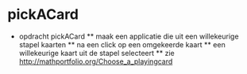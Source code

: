 # pickACard

* opdracht pickACard
** maak een applicatie die uit een willekeurige stapel kaarten
** na een click op een omgekeerde kaart
** een willekeurige kaart uit de stapel selecteert
** zie http://mathportfolio.org/Choose_a_playingcard
